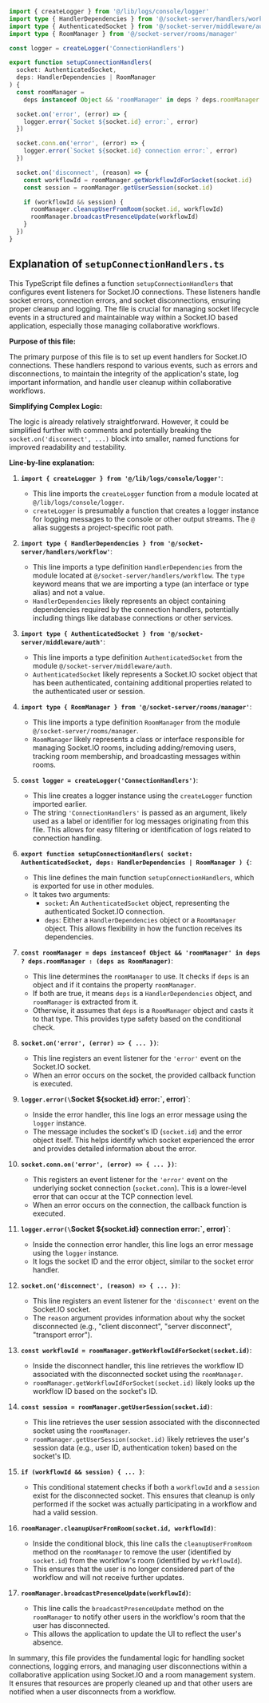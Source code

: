 ```typescript
import { createLogger } from '@/lib/logs/console/logger'
import type { HandlerDependencies } from '@/socket-server/handlers/workflow'
import type { AuthenticatedSocket } from '@/socket-server/middleware/auth'
import type { RoomManager } from '@/socket-server/rooms/manager'

const logger = createLogger('ConnectionHandlers')

export function setupConnectionHandlers(
  socket: AuthenticatedSocket,
  deps: HandlerDependencies | RoomManager
) {
  const roomManager =
    deps instanceof Object && 'roomManager' in deps ? deps.roomManager : (deps as RoomManager)

  socket.on('error', (error) => {
    logger.error(`Socket ${socket.id} error:`, error)
  })

  socket.conn.on('error', (error) => {
    logger.error(`Socket ${socket.id} connection error:`, error)
  })

  socket.on('disconnect', (reason) => {
    const workflowId = roomManager.getWorkflowIdForSocket(socket.id)
    const session = roomManager.getUserSession(socket.id)

    if (workflowId && session) {
      roomManager.cleanupUserFromRoom(socket.id, workflowId)
      roomManager.broadcastPresenceUpdate(workflowId)
    }
  })
}
```

## Explanation of `setupConnectionHandlers.ts`

This TypeScript file defines a function `setupConnectionHandlers` that configures event listeners for Socket.IO connections. These listeners handle socket errors, connection errors, and socket disconnections, ensuring proper cleanup and logging.  The file is crucial for managing socket lifecycle events in a structured and maintainable way within a Socket.IO based application, especially those managing collaborative workflows.

**Purpose of this file:**

The primary purpose of this file is to set up event handlers for Socket.IO connections. These handlers respond to various events, such as errors and disconnections, to maintain the integrity of the application's state, log important information, and handle user cleanup within collaborative workflows.

**Simplifying Complex Logic:**

The logic is already relatively straightforward.  However, it could be simplified further with comments and potentially breaking the `socket.on('disconnect', ...)` block into smaller, named functions for improved readability and testability.

**Line-by-line explanation:**

1.  **`import { createLogger } from '@/lib/logs/console/logger'`**:
    *   This line imports the `createLogger` function from a module located at `@/lib/logs/console/logger`.
    *   `createLogger` is presumably a function that creates a logger instance for logging messages to the console or other output streams.  The `@` alias suggests a project-specific root path.

2.  **`import type { HandlerDependencies } from '@/socket-server/handlers/workflow'`**:
    *   This line imports a type definition `HandlerDependencies` from the module located at `@/socket-server/handlers/workflow`. The `type` keyword means that we are importing a type (an interface or type alias) and not a value.
    *   `HandlerDependencies` likely represents an object containing dependencies required by the connection handlers, potentially including things like database connections or other services.

3.  **`import type { AuthenticatedSocket } from '@/socket-server/middleware/auth'`**:
    *   This line imports a type definition `AuthenticatedSocket` from the module `@/socket-server/middleware/auth`.
    *   `AuthenticatedSocket` likely represents a Socket.IO socket object that has been authenticated, containing additional properties related to the authenticated user or session.

4.  **`import type { RoomManager } from '@/socket-server/rooms/manager'`**:
    *   This line imports a type definition `RoomManager` from the module `@/socket-server/rooms/manager`.
    *   `RoomManager` likely represents a class or interface responsible for managing Socket.IO rooms, including adding/removing users, tracking room membership, and broadcasting messages within rooms.

5.  **`const logger = createLogger('ConnectionHandlers')`**:
    *   This line creates a logger instance using the `createLogger` function imported earlier.
    *   The string `'ConnectionHandlers'` is passed as an argument, likely used as a label or identifier for log messages originating from this file.  This allows for easy filtering or identification of logs related to connection handling.

6.  **`export function setupConnectionHandlers( socket: AuthenticatedSocket, deps: HandlerDependencies | RoomManager ) {`**:
    *   This line defines the main function `setupConnectionHandlers`, which is exported for use in other modules.
    *   It takes two arguments:
        *   `socket`: An `AuthenticatedSocket` object, representing the authenticated Socket.IO connection.
        *   `deps`: Either a `HandlerDependencies` object or a `RoomManager` object.  This allows flexibility in how the function receives its dependencies.

7.  **`const roomManager = deps instanceof Object && 'roomManager' in deps ? deps.roomManager : (deps as RoomManager)`**:
    *   This line determines the `roomManager` to use. It checks if `deps` is an object and if it contains the property `roomManager`.
    *   If both are true, it means `deps` is a `HandlerDependencies` object, and `roomManager` is extracted from it.
    *   Otherwise, it assumes that `deps` is a `RoomManager` object and casts it to that type.  This provides type safety based on the conditional check.

8.  **`socket.on('error', (error) => { ... })`**:
    *   This line registers an event listener for the `'error'` event on the Socket.IO socket.
    *   When an error occurs on the socket, the provided callback function is executed.

9.  **`logger.error(\`Socket ${socket.id} error:\`, error)`**:
    *   Inside the error handler, this line logs an error message using the `logger` instance.
    *   The message includes the socket's ID (`socket.id`) and the error object itself.  This helps identify which socket experienced the error and provides detailed information about the error.

10. **`socket.conn.on('error', (error) => { ... })`**:
    *   This registers an event listener for the `'error'` event on the underlying socket connection (`socket.conn`).  This is a lower-level error that can occur at the TCP connection level.
    *   When an error occurs on the connection, the callback function is executed.

11. **`logger.error(\`Socket ${socket.id} connection error:\`, error)`**:
    *   Inside the connection error handler, this line logs an error message using the `logger` instance.
    *   It logs the socket ID and the error object, similar to the socket error handler.

12. **`socket.on('disconnect', (reason) => { ... })`**:
    *   This line registers an event listener for the `'disconnect'` event on the Socket.IO socket.
    *   The `reason` argument provides information about why the socket disconnected (e.g., "client disconnect", "server disconnect", "transport error").

13. **`const workflowId = roomManager.getWorkflowIdForSocket(socket.id)`**:
    *   Inside the disconnect handler, this line retrieves the workflow ID associated with the disconnected socket using the `roomManager`.
    *   `roomManager.getWorkflowIdForSocket(socket.id)` likely looks up the workflow ID based on the socket's ID.

14. **`const session = roomManager.getUserSession(socket.id)`**:
    *   This line retrieves the user session associated with the disconnected socket using the `roomManager`.
    *   `roomManager.getUserSession(socket.id)` likely retrieves the user's session data (e.g., user ID, authentication token) based on the socket's ID.

15. **`if (workflowId && session) { ... }`**:
    *   This conditional statement checks if both a `workflowId` and a `session` exist for the disconnected socket. This ensures that cleanup is only performed if the socket was actually participating in a workflow and had a valid session.

16. **`roomManager.cleanupUserFromRoom(socket.id, workflowId)`**:
    *   Inside the conditional block, this line calls the `cleanupUserFromRoom` method on the `roomManager` to remove the user (identified by `socket.id`) from the workflow's room (identified by `workflowId`).
    *   This ensures that the user is no longer considered part of the workflow and will not receive further updates.

17. **`roomManager.broadcastPresenceUpdate(workflowId)`**:
    *   This line calls the `broadcastPresenceUpdate` method on the `roomManager` to notify other users in the workflow's room that the user has disconnected.
    *   This allows the application to update the UI to reflect the user's absence.

In summary, this file provides the fundamental logic for handling socket connections, logging errors, and managing user disconnections within a collaborative application using Socket.IO and a room management system.  It ensures that resources are properly cleaned up and that other users are notified when a user disconnects from a workflow.
